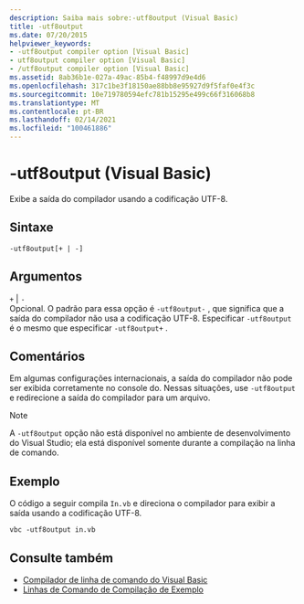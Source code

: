 ```yaml
---
description: Saiba mais sobre:-utf8output (Visual Basic)
title: -utf8output
ms.date: 07/20/2015
helpviewer_keywords:
- -utf8output compiler option [Visual Basic]
- utf8output compiler option [Visual Basic]
- /utf8output compiler option [Visual Basic]
ms.assetid: 8ab36b1e-027a-49ac-85b4-f48997d9e4d6
ms.openlocfilehash: 317c1be3f18150ae88bb8e95927d9f5faf0e4f3c
ms.sourcegitcommit: 10e719780594efc781b15295e499c66f316068b8
ms.translationtype: MT
ms.contentlocale: pt-BR
ms.lasthandoff: 02/14/2021
ms.locfileid: "100461886"
---
```

# <a name="-utf8output-visual-basic"></a>-utf8output (Visual Basic)

Exibe a saída do compilador usando a codificação UTF-8.  
  
## <a name="syntax"></a>Sintaxe  
  
```console  
-utf8output[+ | -]  
```  
  
## <a name="arguments"></a>Argumentos  

 `+` &#124; `-`  
 Opcional. O padrão para essa opção é `-utf8output-` , que significa que a saída do compilador não usa a codificação UTF-8. Especificar `-utf8output` é o mesmo que especificar `-utf8output+` .  
  
## <a name="remarks"></a>Comentários  

 Em algumas configurações internacionais, a saída do compilador não pode ser exibida corretamente no console do. Nessas situações, use `-utf8output` e redirecione a saída do compilador para um arquivo.  
  
> [!NOTE]
> A `-utf8output` opção não está disponível no ambiente de desenvolvimento do Visual Studio; ela está disponível somente durante a compilação na linha de comando.  
  
## <a name="example"></a>Exemplo  

 O código a seguir compila `In.vb` e direciona o compilador para exibir a saída usando a codificação UTF-8.  
  
```console  
vbc -utf8output in.vb  
```  
  
## <a name="see-also"></a>Consulte também

- [Compilador de linha de comando do Visual Basic](index.md)
- [Linhas de Comando de Compilação de Exemplo](sample-compilation-command-lines.md)
